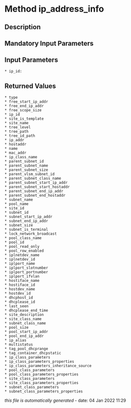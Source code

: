 # Method ip_address_info

## Description
	

## Mandatory Input Parameters

## Input Parameters
	* ip_id:

## Returned Values
	* type
	* free_start_ip_addr
	* free_end_ip_addr
	* free_scope_size
	* ip_id
	* site_is_template
	* site_name
	* tree_level
	* tree_path
	* tree_id_path
	* ip_addr
	* hostaddr
	* name
	* mac_addr
	* ip_class_name
	* parent_subnet_id
	* parent_subnet_name
	* parent_subnet_size
	* parent_vlsm_subnet_id
	* parent_subnet_class_name
	* parent_subnet_start_ip_addr
	* parent_subnet_start_hostaddr
	* parent_subnet_end_ip_addr
	* parent_subnet_end_hostaddr
	* subnet_name
	* pool_name
	* site_id
	* subnet_id
	* subnet_start_ip_addr
	* subnet_end_ip_addr
	* subnet_size
	* subnet_is_terminal
	* lock_network_broadcast
	* pool_class_name
	* pool_id
	* pool_read_only
	* pool_row_enabled
	* iplnetdev_name
	* iplnetdev_id
	* iplport_name
	* iplport_slotnumber
	* iplport_portnumber
	* iplport_ifvlan
	* hostiface_name
	* hostiface_id
	* hostdev_name
	* hostdev_id
	* dhcphost_id
	* dhcplease_id
	* last_seen
	* dhcplease_end_time
	* site_description
	* site_class_name
	* subnet_class_name
	* pool_size
	* pool_start_ip_addr
	* pool_end_ip_addr
	* ip_alias
	* multistatus
	* tag_pool_dhcprange
	* tag_container_dhcpstatic
	* ip_class_parameters
	* ip_class_parameters_properties
	* ip_class_parameters_inheritance_source
	* pool_class_parameters
	* pool_class_parameters_properties
	* site_class_parameters
	* site_class_parameters_properties
	* subnet_class_parameters
	* subnet_class_parameters_properties


*this file is automatically generated* - date: 04 Jan 2022 11:29